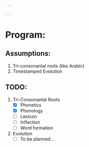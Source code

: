 ```yaml
---

---
```

# Program:
## Assumptions:
1. Tri-consonantal roots (like Arabic)
2. Timestamped Evolution
## TODO:
1. Tri-Consonantal Roots
    - [x] Phonetics
    - [x] Phonology
    - [ ] Lexicon
    - [ ] Inflection
    - [ ] Word formation
2. Evolution
    - [ ] To be planned...